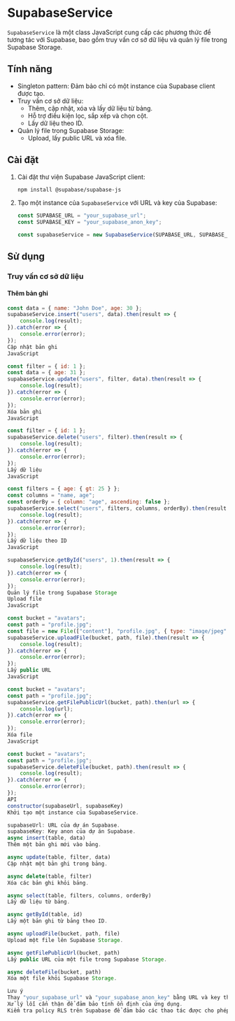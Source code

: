 # SupabaseService

`SupabaseService` là một class JavaScript cung cấp các phương thức để tương tác với Supabase, bao gồm truy vấn cơ sở dữ liệu và quản lý file trong Supabase Storage.

## Tính năng

- Singleton pattern: Đảm bảo chỉ có một instance của Supabase client được tạo.
- Truy vấn cơ sở dữ liệu:
  - Thêm, cập nhật, xóa và lấy dữ liệu từ bảng.
  - Hỗ trợ điều kiện lọc, sắp xếp và chọn cột.
  - Lấy dữ liệu theo ID.
- Quản lý file trong Supabase Storage:
  - Upload, lấy public URL và xóa file.

## Cài đặt

1.  Cài đặt thư viện Supabase JavaScript client:

    ```bash
    npm install @supabase/supabase-js
    ```

2.  Tạo một instance của `SupabaseService` với URL và key của Supabase:

    ```javascript
    const SUPABASE_URL = "your_supabase_url";
    const SUPABASE_KEY = "your_supabase_anon_key";

    const supabaseService = new SupabaseService(SUPABASE_URL, SUPABASE_KEY);
    ```

## Sử dụng

### Truy vấn cơ sở dữ liệu

#### Thêm bản ghi

```javascript
const data = { name: "John Doe", age: 30 };
supabaseService.insert("users", data).then(result => {
    console.log(result);
}).catch(error => {
    console.error(error);
});
Cập nhật bản ghi
JavaScript

const filter = { id: 1 };
const data = { age: 31 };
supabaseService.update("users", filter, data).then(result => {
    console.log(result);
}).catch(error => {
    console.error(error);
});
Xóa bản ghi
JavaScript

const filter = { id: 1 };
supabaseService.delete("users", filter).then(result => {
    console.log(result);
}).catch(error => {
    console.error(error);
});
Lấy dữ liệu
JavaScript

const filters = { age: { gt: 25 } };
const columns = "name, age";
const orderBy = { column: "age", ascending: false };
supabaseService.select("users", filters, columns, orderBy).then(result => {
    console.log(result);
}).catch(error => {
    console.error(error);
});
Lấy dữ liệu theo ID
JavaScript

supabaseService.getById("users", 1).then(result => {
    console.log(result);
}).catch(error => {
    console.error(error);
});
Quản lý file trong Supabase Storage
Upload file
JavaScript

const bucket = "avatars";
const path = "profile.jpg";
const file = new File(["content"], "profile.jpg", { type: "image/jpeg" });
supabaseService.uploadFile(bucket, path, file).then(result => {
    console.log(result);
}).catch(error => {
    console.error(error);
});
Lấy public URL
JavaScript

const bucket = "avatars";
const path = "profile.jpg";
supabaseService.getFilePublicUrl(bucket, path).then(url => {
    console.log(url);
}).catch(error => {
    console.error(error);
});
Xóa file
JavaScript

const bucket = "avatars";
const path = "profile.jpg";
supabaseService.deleteFile(bucket, path).then(result => {
    console.log(result);
}).catch(error => {
    console.error(error);
});
API
constructor(supabaseUrl, supabaseKey)
Khởi tạo một instance của SupabaseService.

supabaseUrl: URL của dự án Supabase.
supabaseKey: Key anon của dự án Supabase.
async insert(table, data)
Thêm một bản ghi mới vào bảng.

async update(table, filter, data)
Cập nhật một bản ghi trong bảng.

async delete(table, filter)
Xóa các bản ghi khỏi bảng.

async select(table, filters, columns, orderBy)
Lấy dữ liệu từ bảng.

async getById(table, id)
Lấy một bản ghi từ bảng theo ID.

async uploadFile(bucket, path, file)
Upload một file lên Supabase Storage.

async getFilePublicUrl(bucket, path)
Lấy public URL của một file trong Supabase Storage.

async deleteFile(bucket, path)
Xóa một file khỏi Supabase Storage.

Lưu ý
Thay "your_supabase_url" và "your_supabase_anon_key" bằng URL và key thực tế của dự án Supabase của bạn.
Xử lý lỗi cẩn thận để đảm bảo tính ổn định của ứng dụng.
Kiểm tra policy RLS trên Supabase để đảm bảo các thao tác được cho phép.
```
